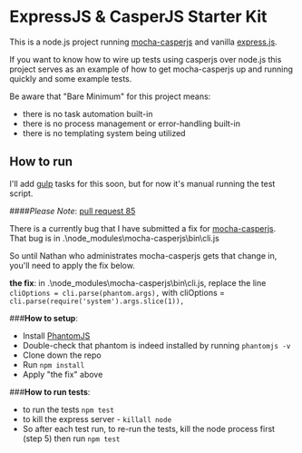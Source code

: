 # ExpressJS & CasperJS Starter Kit

This is a node.js project running [mocha-casperjs](https://github.com/nathanboktae/mocha-casperjs) and vanilla 
[express.js](expressjs.com).  

If you want to know how to wire up tests using casperjs over node.js
this project serves as an example of how to get mocha-casperjs up and running quickly and some example tests.

Be aware that "Bare Minimum" for this project means:

- there is no task automation built-in
- there is no process management or error-handling built-in
- there is no templating system being utilized

##  How to run

I'll add [gulp](http://gulpjs.com/) tasks for this soon, but for now it's manual running the test script.

####_Please Note_: [pull request 85](https://github.com/nathanboktae/mocha-casperjs/pull/85)
 
There is a currently bug that I have submitted a fix for [mocha-casperjs](https://github.com/nathanboktae/mocha-casperjs).  
    That bug is in .\node_modules\mocha-casperjs\bin\cli.js

So until Nathan who administrates mocha-casperjs gets that change in, you'll need to apply the fix below.
  
**the fix**:
in   .\node_modules\mocha-casperjs\bin\cli.js, replace the line ````cliOptions = cli.parse(phantom.args),```` with cliOptions = ````cli.parse(require('system').args.slice(1)),````


###**How to setup**:

- Install [PhantomJS](http://phantomjs.org/)
- Double-check that phantom is indeed installed by running ````phantomjs -v````
- Clone down the repo
- Run ````npm install````
- Apply "the fix" above
   
###**How to run tests**:

- to run the tests ````npm test````
- to kill the express server - ````killall node````
- So after each test run, to re-run the tests, kill the node process first (step 5) then run ````npm test````